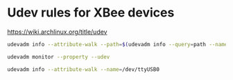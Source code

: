 
# Udev rules for XBee devices
https://wiki.archlinux.org/title/udev


```bash
udevadm info --attribute-walk --path=$(udevadm info --query=path --name=/dev/ttyUSB0)
```


```bash
udevadm monitor --property --udev
```


```bash
udevadm info --attribute-walk --name=/dev/ttyUSB0
```

